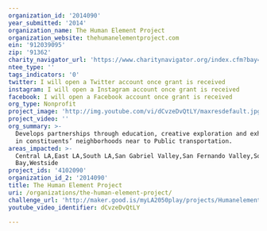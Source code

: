 ```yaml
---
organization_id: '2014090'
year_submitted: '2014'
organization_name: The Human Element Project
organization_website: thehumanelementproject.com
ein: '912039095'
zip: '91362'
charity_navigator_url: 'https://www.charitynavigator.org/index.cfm?bay=search.profile&ein=912039095'
ntee_type: ''
tags_indicators: '0'
twitter: I will open a Twitter account once grant is received
instagram: I will open a Instagram account once grant is received
facebook: I will open a Facebook account once grant is received
org_type: Nonprofit
project_image: 'http://img.youtube.com/vi/dCvzeDvQtLY/maxresdefault.jpg'
project_video: ''
org_summary: >-
  Develops partnerships through education, creative exploration and exhibitions
  in constituents’ neighborhoods near to Public transportation.
areas_impacted: >-
  Central LA,East LA,South LA,San Gabriel Valley,San Fernando Valley,South
  Bay,Westside
project_ids: '4102090'
organization_id_2: '2014090'
title: The Human Element Project
uri: /organizations/the-human-element-project/
challenge_url: 'http://maker.good.is/myLA2050play/projects/Humanelement.html'
youtube_video_identifier: dCvzeDvQtLY

---
```

